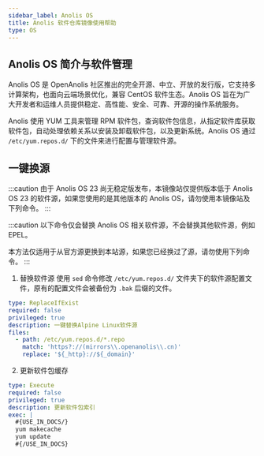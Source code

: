 ```yaml
---
sidebar_label: Anolis OS
title: Anolis 软件仓库镜像使用帮助
type: OS
---
```


## Anolis OS 简介与软件管理

Anolis OS 是 OpenAnolis 社区推出的完全开源、中立、开放的发行版，它支持多计算架构，也面向云端场景优化，兼容 CentOS 软件生态。Anolis OS 旨在为广大开发者和运维人员提供稳定、高性能、安全、可靠、开源的操作系统服务。

Anolis 使用 YUM 工具来管理 RPM 软件包，查询软件包信息，从指定软件库获取软件包，自动处理依赖关系以安装及卸载软件包，以及更新系统。Anolis OS 通过 `/etc/yum.repos.d/` 下的文件来进行配置与管理软件源。

## 一键换源

:::caution
由于 Anolis OS 23 尚无稳定版发布，本镜像站仅提供版本低于 Anolis OS 23 的软件源，如果您使用的是其他版本的 Anolis OS，请勿使用本镜像站及下列命令。
:::

:::caution
以下命令仅会替换 Anolis OS 相关软件源，不会替换其他软件源，例如 EPEL。

本方法仅适用于从官方源更换到本站源，如果您已经换过了源，请勿使用下列命令。
:::

1. 替换软件源
使用 `sed` 命令修改 `/etc/yum.repos.d/` 文件夹下的软件源配置文件，原有的配置文件会被备份为 `.bak` 后缀的文件。

```yaml cli
type: ReplaceIfExist
required: false
privileged: true
description: 一键替换Alpine Linux软件源
files:
  - path: /etc/yum.repos.d/*.repo
    match: 'https?://(mirrors\\.openanolis\\.cn)'
    replace: '${_http}://${_domain}'
```

2. 更新软件包缓存

```yaml cli
type: Execute
required: false
privileged: true
description: 更新软件包索引
exec: |
  #{USE_IN_DOCS/}
  yum makecache
  yum update
  #{/USE_IN_DOCS}
```

